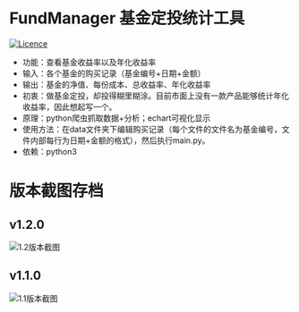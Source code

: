 # FundManager 基金定投统计工具
[![Licence](https://img.shields.io/hexpm/l/plug.svg)](http://www.apache.org/licenses/LICENSE-2.0)
- 功能：查看基金收益率以及年化收益率
- 输入：各个基金的购买记录（基金编号+日期+金额）
- 输出：基金的净值、每份成本、总收益率、年化收益率
- 初衷：做基金定投，却投得糊里糊涂。目前市面上没有一款产品能够统计年化收益率，因此想起写一个。
- 原理：python爬虫抓取数据+分析；echart可视化显示
- 使用方法：在data文件夹下编辑购买记录（每个文件的文件名为基金编号，文件内部每行为日期+金额的格式），然后执行main.py。
- 依赖：python3

# 版本截图存档
## v1.2.0
![1.2版本截图](http://ww2.sinaimg.cn/large/9e2d8c2djw1f0cwl07jqij20p50ppdjh.jpg)

## v1.1.0
![1.1版本截图](http://ww3.sinaimg.cn/large/9e2d8c2djw1ezwr29o8cjj20p00nqdix.jpg)
